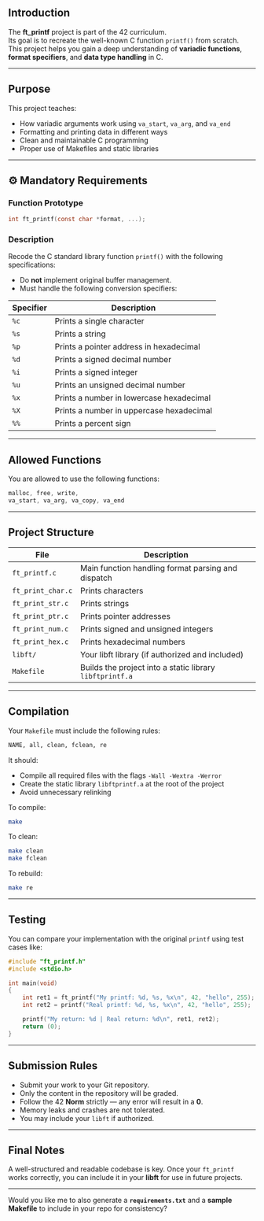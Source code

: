 ##  Introduction

The **ft_printf** project is part of the 42 curriculum.  
Its goal is to recreate the well-known C function `printf()` from scratch.  
This project helps you gain a deep understanding of **variadic functions**, **format specifiers**, and **data type handling** in C.

---

##  Purpose

This project teaches:
- How variadic arguments work using `va_start`, `va_arg`, and `va_end`
- Formatting and printing data in different ways
- Clean and maintainable C programming
- Proper use of Makefiles and static libraries

---

## ⚙️ Mandatory Requirements

### Function Prototype
```c
int ft_printf(const char *format, ...);
````

### Description

Recode the C standard library function `printf()` with the following specifications:

* Do **not** implement original buffer management.
* Must handle the following conversion specifiers:

| Specifier | Description                              |
| --------- | ---------------------------------------- |
| `%c`      | Prints a single character                |
| `%s`      | Prints a string                          |
| `%p`      | Prints a pointer address in hexadecimal  |
| `%d`      | Prints a signed decimal number           |
| `%i`      | Prints a signed integer                  |
| `%u`      | Prints an unsigned decimal number        |
| `%x`      | Prints a number in lowercase hexadecimal |
| `%X`      | Prints a number in uppercase hexadecimal |
| `%%`      | Prints a percent sign                    |

---

##  Allowed Functions

You are allowed to use the following functions:

```c
malloc, free, write,
va_start, va_arg, va_copy, va_end
```

---

##  Project Structure

| File              | Description                                              |
| ----------------- | -------------------------------------------------------- |
| `ft_printf.c`     | Main function handling format parsing and dispatch       |
| `ft_print_char.c` | Prints characters                                        |
| `ft_print_str.c`  | Prints strings                                           |
| `ft_print_ptr.c`  | Prints pointer addresses                                 |
| `ft_print_num.c`  | Prints signed and unsigned integers                      |
| `ft_print_hex.c`  | Prints hexadecimal numbers                               |
| `libft/`          | Your libft library (if authorized and included)          |
| `Makefile`        | Builds the project into a static library `libftprintf.a` |

---

##  Compilation

Your `Makefile` must include the following rules:

```makefile
NAME, all, clean, fclean, re
```

It should:

* Compile all required files with the flags `-Wall -Wextra -Werror`
* Create the static library `libftprintf.a` at the root of the project
* Avoid unnecessary relinking

To compile:

```bash
make
```

To clean:

```bash
make clean
make fclean
```

To rebuild:

```bash
make re
```

---

##  Testing

You can compare your implementation with the original `printf` using test cases like:

```c
#include "ft_printf.h"
#include <stdio.h>

int main(void)
{
    int ret1 = ft_printf("My printf: %d, %s, %x\n", 42, "hello", 255);
    int ret2 = printf("Real printf: %d, %s, %x\n", 42, "hello", 255);

    printf("My return: %d | Real return: %d\n", ret1, ret2);
    return (0);
}
```

---

##  Submission Rules

* Submit your work to your Git repository.
* Only the content in the repository will be graded.
* Follow the 42 **Norm** strictly — any error will result in a **0**.
* Memory leaks and crashes are not tolerated.
* You may include your `libft` if authorized.

---

##  Final Notes

A well-structured and readable codebase is key.
Once your `ft_printf` works correctly, you can include it in your **libft** for use in future projects.

---

Would you like me to also generate a **`requirements.txt`** and a **sample Makefile** to include in your repo for consistency?
```
